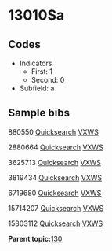 # 13010$a

## Codes

-   Indicators
    -   First: 1
    -   Second: 0
-   Subfield: a

## Sample bibs

880550 [Quicksearch](https://search.library.yale.edu/catalog/880550) [VXWS](http://prodorbis.library.yale.edu:7014/vxws/GetHoldingsService?bibId=880550)

2880664 [Quicksearch](https://search.library.yale.edu/catalog/2880664) [VXWS](http://prodorbis.library.yale.edu:7014/vxws/GetHoldingsService?bibId=2880664)

3625713 [Quicksearch](https://search.library.yale.edu/catalog/3625713) [VXWS](http://prodorbis.library.yale.edu:7014/vxws/GetHoldingsService?bibId=3625713)

3819434 [Quicksearch](https://search.library.yale.edu/catalog/3819434) [VXWS](http://prodorbis.library.yale.edu:7014/vxws/GetHoldingsService?bibId=3819434)

6719680 [Quicksearch](https://search.library.yale.edu/catalog/6719680) [VXWS](http://prodorbis.library.yale.edu:7014/vxws/GetHoldingsService?bibId=6719680)

15714207 [Quicksearch](https://search.library.yale.edu/catalog/15714207) [VXWS](http://prodorbis.library.yale.edu:7014/vxws/GetHoldingsService?bibId=15714207)

15803112 [Quicksearch](https://search.library.yale.edu/catalog/15803112) [VXWS](http://prodorbis.library.yale.edu:7014/vxws/GetHoldingsService?bibId=15803112)

**Parent topic:**[130](../../tags/130/130.md)

